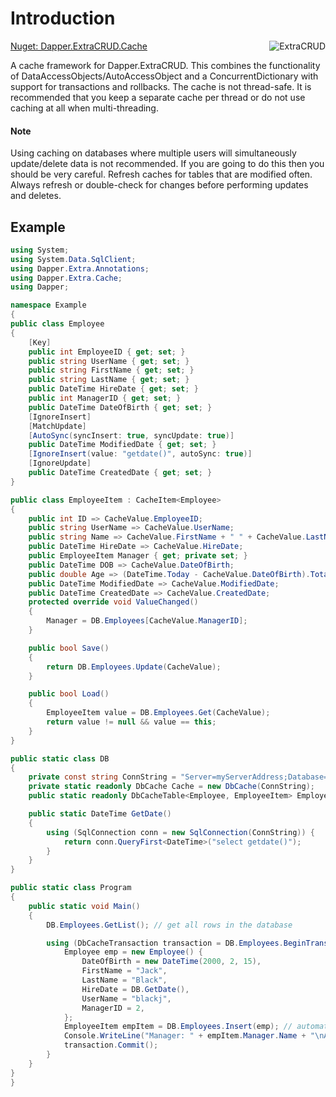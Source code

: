 ﻿# Introduction

[Nuget: Dapper.ExtraCRUD.Cache](https://www.nuget.org/packages/Dapper.ExtraCRUD.Cache/)
<img  align="right" src="https://raw.githubusercontent.com/ffhighwind/DapperExtraCRUD/master/Images/DapperExtraCRUD-200x200.png" alt="ExtraCRUD">

A cache framework for Dapper.ExtraCRUD. This combines the functionality of DataAccessObjects/AutoAccessObject and a ConcurrentDictionary with support for transactions and rollbacks. The cache is not thread-safe. It is recommended
that you keep a separate cache per thread or do not use caching at all when multi-threading.

#### Note

Using caching on databases where multiple users will simultaneously update/delete data is not recommended. If you are going to do this then you should be very careful. Refresh caches for tables that
are modified often. Always refresh or double-check for changes before performing updates and deletes.

## Example

```csharp
using System;
using System.Data.SqlClient;
using Dapper.Extra.Annotations;
using Dapper.Extra.Cache;
using Dapper;

namespace Example
{
public class Employee
{
	[Key]
	public int EmployeeID { get; set; }
	public string UserName { get; set; }
	public string FirstName { get; set; }
	public string LastName { get; set; }
	public DateTime HireDate { get; set; }
	public int ManagerID { get; set; }
	public DateTime DateOfBirth { get; set; }
	[IgnoreInsert]
	[MatchUpdate]
	[AutoSync(syncInsert: true, syncUpdate: true)]
	public DateTime ModifiedDate { get; set; }
	[IgnoreInsert(value: "getdate()", autoSync: true)]
	[IgnoreUpdate]
	public DateTime CreatedDate { get; set; }
}

public class EmployeeItem : CacheItem<Employee>
{
	public int ID => CacheValue.EmployeeID;
	public string UserName => CacheValue.UserName;
	public string Name => CacheValue.FirstName + " " + CacheValue.LastName;
	public DateTime HireDate => CacheValue.HireDate;
	public EmployeeItem Manager { get; private set; }
	public DateTime DOB => CacheValue.DateOfBirth;
	public double Age => (DateTime.Today - CacheValue.DateOfBirth).TotalDays / 365.0;
	public DateTime ModifiedDate => CacheValue.ModifiedDate;
	public DateTime CreatedDate => CacheValue.CreatedDate;
	protected override void ValueChanged()
	{
		Manager = DB.Employees[CacheValue.ManagerID];
	}

	public bool Save()
	{
		return DB.Employees.Update(CacheValue);
	}

	public bool Load()
	{
		EmployeeItem value = DB.Employees.Get(CacheValue);
		return value != null && value == this;
	}
}

public static class DB
{
	private const string ConnString = "Server=myServerAddress;Database=myDataBase;User Id=myUsername;Password=myPassword;";
	private static readonly DbCache Cache = new DbCache(ConnString);
	public static readonly DbCacheTable<Employee, EmployeeItem> Employees = Cache.CreateTable<Employee, EmployeeItem>();

	public static DateTime GetDate()
	{
		using (SqlConnection conn = new SqlConnection(ConnString)) {
			return conn.QueryFirst<DateTime>("select getdate()");
		}
	}
}

public static class Program
{
	public static void Main()
	{
		DB.Employees.GetList(); // get all rows in the database

		using (DbCacheTransaction transaction = DB.Employees.BeginTransaction()) {
			Employee emp = new Employee() {
				DateOfBirth = new DateTime(2000, 2, 15),
				FirstName = "Jack",
				LastName = "Black",
				HireDate = DB.GetDate(),
				UserName = "blackj",
				ManagerID = 2,
			};
			EmployeeItem empItem = DB.Employees.Insert(emp); // automatically uses the transaction
			Console.WriteLine("Manager: " + empItem.Manager.Name + "\nAge: " + empItem.Manager.Age);
			transaction.Commit();
		}
	}
}
}
```